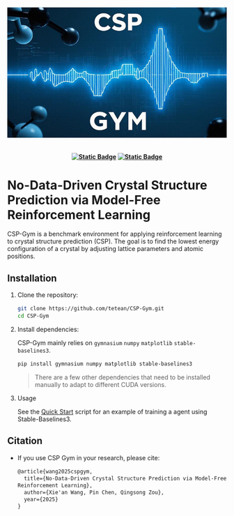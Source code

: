 <h1>
<p align="center">
    <img src="properties/cover.png" alt="CSP-gym logo" width="800"/>
</p>
</h1>

<h4 align="center">


[![Static Badge](https://img.shields.io/badge/Docs-cspgym.tetean.com-purple?style=for-the-badge)](https://cspgym.tetean.com)
[![Static Badge](https://img.shields.io/badge/Python-3.10%2B-yellow?style=for-the-badge)](https://python.org/downloads)

</h4>


# No-Data-Driven Crystal Structure Prediction via Model-Free Reinforcement Learning

CSP-Gym is a benchmark environment for applying reinforcement learning to crystal structure prediction (CSP). The goal is to find the lowest energy configuration of a crystal by adjusting lattice parameters and atomic positions.

## Installation

1. Clone the repository:
    ```bash
    git clone https://github.com/tetean/CSP-Gym.git
    cd CSP-Gym
    ```

2. Install dependencies:

   CSP-Gym mainly relies on `gymnasium` `numpy` `matplotlib` `stable-baselines3`.

   ```bash
   pip install gymnasium numpy matplotlib stable-baselines3
   ```

   > There are a few other dependencies that need to be installed manually to adapt to different CUDA versions.

3. Usage

   See the [Quick Start](https://cspgym.tetean.com) script for an example of training a agent using Stable-Baselines3.

## Citation

   - If you use CSP Gym in your research, please cite:
       ```
       @article{wang2025cspgym,
         title={No-Data-Driven Crystal Structure Prediction via Model-Free Reinforcement Learning},
         author={Xie'an Wang, Pin Chen, Qingsong Zou},
         year={2025}
       }
       ```
